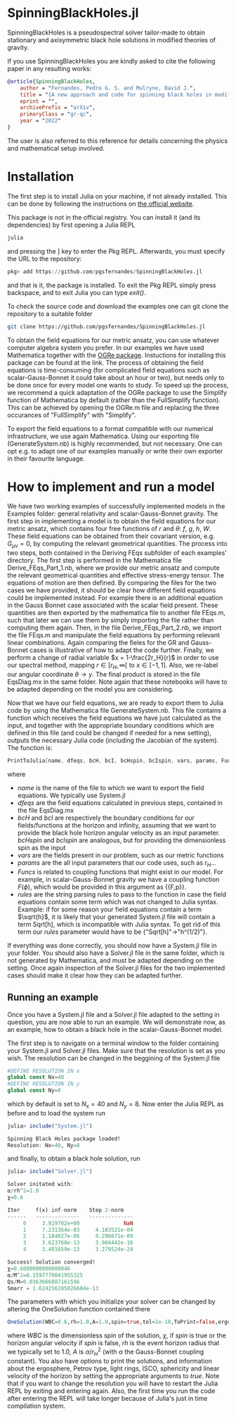# SpinningBlackHoles.jl
SpinningBlackHoles is a pseudospectral solver tailor-made to obtain stationary and axisymmetric black hole solutions in modified theories of gravity.

If you use SpinningBlackHoles you are kindly asked to cite the following paper in any resulting works:
```Bibtex
@article{SpinningBlackHoles,
    author = "Fernandes, Pedro G. S. and Mulryne, David J.",
    title = "{A new approach and code for spinning black holes in modified gravity}",
    eprint = "",
    archivePrefix = "arXiv",
    primaryClass = "gr-qc",
    year = "2022"
}
```
The user is also referred to this reference for details concerning the physics and mathematical setup involved.

# Installation
The first step is to install Julia on your machine, if not already installed. This can be done by following the instructions on [the official website](https://julialang.org/downloads/platform/).

This package is not in the official registry. You can install it (and its dependencies) by first opening a Julia REPL
```bash
julia
```
and pressing the ] key to enter the Pkg REPL. Afterwards, you must specify the URL to the repository:
```julia
pkg> add https://github.com/pgsfernandes/SpinningBlackHoles.jl
```
and that is it, the package is installed. To exit the Pkg REPL simply press backspace, and to exit Julia you can type *exit()*.

To check the source code and download the examples one can git clone the repository to a suitable folder
```bash
git clone https://github.com/pgsfernandes/SpinningBlackHoles.jl
```

To obtain the field equations for our metric ansatz, you can use whatever computer algebra system you prefer. In our examples we have used Mathematica together with the [OGRe package](https://github.com/bshoshany/OGRe). Instuctions for installing this package can be found at the link. The process of obtaining the field equations is time-consuming (for complicated field equations such as scalar-Gauss-Bonnet it could take about an hour or two), but needs only to be done once for every model one wants to study. To speed up the process, we recommend a quick adaptation of the OGRe package to use the Simplify function of Mathematica by default (rather than the FullSimplify function). This can be achieved by opening the OGRe.m file and replacing the three occurances of "FullSimplify" with "Simplify".

To export the field equations to a format compatible with our numerical infrastructure, we use again Mathematica. Using our exporting file (GenerateSystem.nb) is highly recommended, but not necessary. One can opt e.g. to adapt one of our examples manually or write their own exporter in their favourite language.

# How to implement and run a model
We have two working examples of successfully implemented models in the Examples folder: general relativity and scalar-Gauss-Bonnet gravity. The first step in implementing a model is to obtain the field equations for our metric ansatz, which contains four free functions of $r$ and $\theta$: $f$, $g$, $h$, $W$. These field equations can be obtained from their covariant version, e.g. $G_{\mu \nu} = 0$, by computing the relevant geometrical quantities. The process into two steps, both contained in the Deriving FEqs subfolder of each examples' directory. The first step is performed in the Mathematica file Derive_FEqs_Part_1.nb, where we provide our metric ansatz and compute the relevant geometrical quantities and effective stress-energy tensor. The equations of motion are then defined. By comparing the files for the two cases we have provided, it should be clear how different field equations could be implemented instead. For example there is an additional equation in the Gauss Bonnet case associated with the scalar field present. These quantities are then exported by the mathematica file to another file FEqs.m, such that later we can use them by simply importing the file rather than computing them again. Then, in the file Derive_FEqs_Part_2.nb, we import the file FEqs.m and manipulate the field equations by performing relevant linear combinations. Again comparing the fieles for the GR and Gauss-Bonnet cases is illustrative of how to adapt the code further. Finally, we perform a change of radial variable $x = 1-\frac{2r_H}{r}$ in order to use our spectral method, mapping $r \in [r_H, \infty[$ to $x\in [-1,1]$. Also, we re-label our angular coordinate $\theta \to y$. The final product is stored in the file EqsDiag.mx in the same folder. Note again that these notebooks will have to be adapted depending on the model you are considering.

Now that we have our field equations, we are ready to export them to Julia code by using the Mathematica file GenerateSystem.nb. This file contains a function which receives the field equations we have just calculated as the input, and together with the appropriate boundary conditions which are defined in this file (and could be changed if needed for a new setting), outputs the necessary Julia code (including the Jacobian of the system). The function is:
```Mathematica
PrintToJulia[name, dfeqs, bcH, bcI, bcHspin, bcIspin, vars, params, Funcs, rules]
```
where
- *name* is the name of the file to which we want to export the field equations. We typically use System.jl
- *dfeqs* are the field equations calculated in previous steps, contained in the file EqsDiag.mx
- *bcH* and *bcI* are respectively the boundary conditions for our fields/functions at the horizon and infinity, assuming that we want to provide the black hole horizon angular velocity as an input parameter. *bcHspin* and *bcIspin* are analogous, but for providing the dimensionless spin as the input
- *vars* are the fields present in our problem, such as our metric functions
- *params* are the all input parameters that our code uses, such as $r_H$...
- *Funcs* is related to coupling functions that might exist in our model. For example, in scalar-Gauss-Bonnet gravity we have a coupling function $F(\phi)$, which would be provided in this argument as {{F,p}}.
- *rules* are the string parsing rules to pass to the function in case the field equations contain some term which was not changed to Julia syntax. Example: if for some reason your field equations contain a term $\sqrt{h}$, it is likely that your generated System.jl file will contain a term Sqrt[h], which is incompatible with Julia syntax. To get rid of this term our *rules* parameter would have to be {"Sqrt[h]"->"h^(1/2)"}.

If everything was done correctly, you should now have a System.jl file in your folder. You should also have a Solver.jl file in the same folder, which is not generated by Mathematica, and must be adapted depending on the setting. Once again inspection of the Solver.jl files for the two implemented cases should make it clear how they can be adapted further. 

## Running an example
Once you have a System.jl file and a Solver.jl file adapted to the setting in question, you are now able to run an example. We will demonstrate now, as an example, how to obtain a black hole in the scalar-Gauss-Bonnet model.

The first step is to navigate on a terminal window to the folder containing your System.jl and Solver.jl files. Make sure that the resolution is set as you wish. The resolution can be changed in the beggining of the System.jl file
```Julia
#DEFINE RESOLUTION IN x
global const Nx=40
#DEFINE RESOLUTION IN y
global const Ny=8
```
which by default is set to $N_x=40$ and $N_y=8$. Now enter the Julia REPL as before and to load the system run
```julia
julia> include("System.jl")

Spinning Black Holes package loaded!
Resolution: Nx=40, Ny=8
```
and finally, to obtain a black hole solution, run
```julia
julia> include("Solver.jl")

Solver initated with:
α/rh^2=1.0
χ=0.6

Iter     f(x) inf-norm    Step 2-norm 
------   --------------   --------------
     0     3.929702e+00              NaN
     1     7.231364e-03     4.183521e-04
     2     1.184027e-06     9.296671e-09
     3     3.623768e-13     3.904442e-16
     4     3.481659e-13     3.279524e-24

Success! Solution converged!
χ=0.6000000000000046
α/M^2=0.1597779841955325
Qs/M=0.0363666087161596
Smarr = 1.624256285026604e-13
```
The parameters with which you initialize your solver can be changed by altering the OneSolution function contained there
```julia
OneSolution(WBC=0.6,rh=1.0,A=1.0,spin=true,tol=1e-10,ToPrint=false,ergosphere=false,petrov=false,light_ring=false,isco=false,sphericity=false,linvel=false)
```
where *WBC* is the dimensionless spin of the solution, $\chi$, if *spin* is true or the horizon angular velocity if *spin* is false, *rh* is the event horizon radius that we typically set to 1.0, *A* is $\alpha/r_H^2$ (with $\alpha$ the Gauss-Bonnet coupling constant). You also have options to print the solutions, and information about the ergosphere, Petrov type, light rings, ISCO, sphericity and linear velocity of the horizon by setting the appropriate arguments to *true*. Note that if you want to change the resolution you will have to restart the Julia REPL by exiting and entering again. Also, the first time you run the code after entering the REPL will take longer because of Julia's just in time compilation system.
